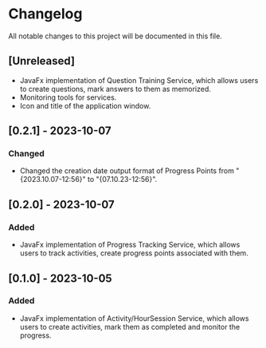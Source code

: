 # Changelog

All notable changes to this project will be documented in this file.

## [Unreleased]

- JavaFx implementation of Question Training Service, which allows users to create questions,
mark answers to them as memorized.
- Monitoring tools for services.
- Icon and title of the application window.


## [0.2.1] - 2023-10-07

### Changed

- Changed the creation date output format of Progress Points from "{2023.10.07-12:56}" to "{07.10.23-12:56}".


## [0.2.0] - 2023-10-07

### Added

- JavaFx implementation of Progress Tracking Service, which allows users to track activities,
create progress points associated with them.


## [0.1.0] - 2023-10-05

### Added

- JavaFx implementation of Activity/HourSession Service, which allows users to create activities,
mark them as completed and monitor the progress.